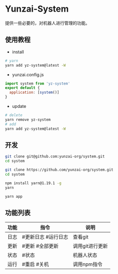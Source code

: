 # Yunzai-System

提供一些必要的，对机器人进行管理的功能。

## 使用教程

- install

```sh
# yarn
yarn add yz-system@latest -W
```

- yunzai.config.js

```js
import system from 'yz-system'
export default {
  application: [system()]
}
```

- update

```sh
# delete
yarn remove yz-system
# add
yarn add yz-system@latest -W
```

## 开发

```sh
git clone git@github.com:yunzai-org/system.git
cd system
```

```sh
git clone https://github.com/yunzai-org/system.git
cd system
```

```sh
npm install yarn@1.19.1 -g
yarn
```

```sh
yarn app
```

## 功能列表

| 功能 | 指令                | 说明            |
| ---- | ------------------- | --------------- |
| 日志 | #更新日志 #运行日志 | 查看git         |
| 更新 | #更新 #全部更新     | 调用git进行更新 |
| 状态 | #状态               | 机器人状态      |
| 运行 | #重启 #关机         | 调用npm指令     |

